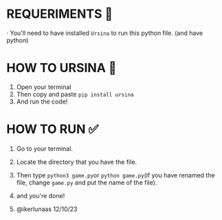 # REQUERIMENTS 🔧
· You'll need to have installed `Ursina` to run this python file.
(and have python)

# HOW TO URSINA 📜
1. Open your terminal
2. Then copy and paste `pip install ursina`
3. And run the code!

# HOW TO RUN ✅
1. Go to your terminal.
2. Locate the directory that you have the file.
3. Then type `python3 game.py`or `python game.py`(if you have renamed the file, change `game.py` and put the name of the file).
4. and you're done!

5. @ikerlunaas 12/10/23
